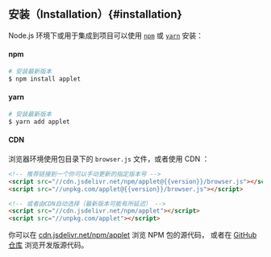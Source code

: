## 安装（Installation）{#installation}

Node.js 环境下或用于集成到项目可以使用 [`npm`](https://docs.npmjs.com/getting-started/what-is-npm) 或 [`yarn`](https://yarnpkg.com/) 安装：


#### npm

```bash
# 安装最新版本
$ npm install applet
```


#### yarn

```bash
# 安装最新版本
$ yarn add applet
```

#### CDN

浏览器环境使用包目录下的 `browser.js` 文件，或者使用 CDN ：

```html
<!-- 推荐链接到一个你可以手动更新的指定版本号 -->
<script src="//cdn.jsdelivr.net/npm/applet@{{version}}/browser.js"></script>
<script src="//unpkg.com/applet@{{version}}/browser.js"></script>

<!-- 或者由CDN自动选择（最新版本可能有所延迟） -->
<script src="//cdn.jsdelivr.net/npm/applet"></script>
<script src="//unpkg.com/applet"></script>
```

你可以在 [cdn.jsdelivr.net/npm/applet](https://cdn.jsdelivr.net/npm/applet/) 浏览 NPM 包的源代码，
或者在 [GitHub仓库](https://github.com/appletjs/applet/tree/dev) 浏览开发版源代码。
